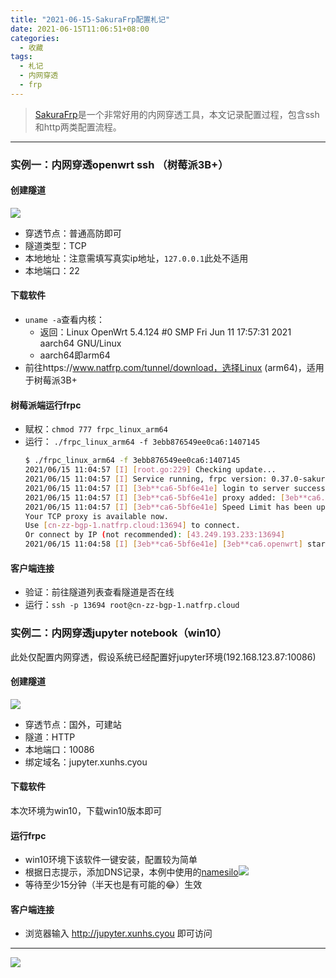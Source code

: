 ```yaml
---
title: "2021-06-15-SakuraFrp配置札记"
date: 2021-06-15T11:06:51+08:00
categories:
  - 收藏
tags:
  - 札记
  - 内网穿透
  - frp
---
```

> [SakuraFrp](https://www.natfrp.com/)是一个非常好用的内网穿透工具，本文记录配置过程，包含ssh和http两类配置流程。

<!--more-->

------------

<!-- content -->

### 实例一：内网穿透openwrt ssh （树莓派3B+）
#### 创建隧道
![](https://cdn.jsdelivr.net/gh/xunhs/image_host@master/PicX/20210615111127.png)
- 穿透节点：普通高防即可
- 隧道类型：TCP
- 本地地址：注意需填写真实ip地址，`127.0.0.1`此处不适用
- 本地端口：22

#### 下载软件
- `uname -a`查看内核：
  - 返回：Linux OpenWrt 5.4.124 #0 SMP Fri Jun 11 17:57:31 2021 aarch64 GNU/Linux
  - aarch64即arm64
- 前往https://www.natfrp.com/tunnel/download，选择Linux (arm64)，适用于树莓派3B+


#### 树莓派端运行frpc
- 赋权：`chmod 777 frpc_linux_arm64`
- 运行： `./frpc_linux_arm64 -f 3ebb876549ee0ca6:1407145`
  ```bash
  $ ./frpc_linux_arm64 -f 3ebb876549ee0ca6:1407145
  2021/06/15 11:04:57 [I] [root.go:229] Checking update...
  2021/06/15 11:04:57 [I] Service running, frpc version: 0.37.0-sakura-1 (built: 2021-06-05 22:57)
  2021/06/15 11:04:57 [I] [3eb**ca6-5bf6e41e] login to server success, get run id [3eb**ca6-5bf6e41e], server udp port [7001]
  2021/06/15 11:04:57 [I] [3eb**ca6-5bf6e41e] proxy added: [3eb**ca6.openwrt]
  2021/06/15 11:04:57 [I] [3eb**ca6-5bf6e41e] Speed Limit has been updated: 10 Mibit/s
  Your TCP proxy is available now.
  Use [cn-zz-bgp-1.natfrp.cloud:13694] to connect.
  Or connect by IP (not recommended): [43.249.193.233:13694]
  2021/06/15 11:04:58 [I] [3eb**ca6-5bf6e41e] [3eb**ca6.openwrt] start proxy success
  ```

#### 客户端连接
- 验证：前往隧道列表查看隧道是否在线
- 运行：`ssh -p 13694 root@cn-zz-bgp-1.natfrp.cloud`



### 实例二：内网穿透jupyter notebook（win10）
此处仅配置内网穿透，假设系统已经配置好jupyter环境(192.168.123.87:10086)
#### 创建隧道
![](https://cdn.jsdelivr.net/gh/xunhs/image_host@master/PicX/20210615112923.png)
- 穿透节点：国外，可建站
- 隧道：HTTP
- 本地端口：10086
- 绑定域名：jupyter.xunhs.cyou



#### 下载软件
本次环境为win10，下载win10版本即可

#### 运行frpc
- win10环境下该软件一键安装，配置较为简单
- 根据日志提示，添加DNS记录，本例中使用的[namesilo](https://www.namesilo.com/account_domain_manage_dns.php)![](https://cdn.jsdelivr.net/gh/xunhs/image_host@master/PicX/20210615113519.png)
- 等待至少15分钟（半天也是有可能的😂）生效

#### 客户端连接
- 浏览器输入 http://jupyter.xunhs.cyou 即可访问
---

<!-- pic -->
![](https://cdn.jsdelivr.net/gh/xunhs/image_host@master/PicX/20210615113826.jpg)